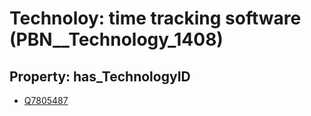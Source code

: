 # Technoloy: __time tracking software__ (PBN__Technology_1408)

## Property: has_TechnologyID

* [Q7805487](Q7805487)

